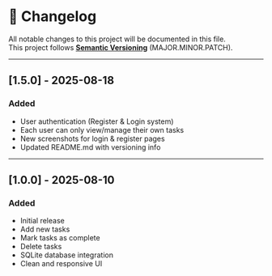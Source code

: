 # 📑 Changelog

All notable changes to this project will be documented in this file.  
This project follows **[Semantic Versioning](https://semver.org/)** (MAJOR.MINOR.PATCH).

---

## [1.5.0] - 2025-08-18
### Added
- User authentication (Register & Login system)
- Each user can only view/manage their own tasks
- New screenshots for login & register pages
- Updated README.md with versioning info

---

## [1.0.0] - 2025-08-10
### Added
- Initial release
- Add new tasks
- Mark tasks as complete
- Delete tasks
- SQLite database integration
- Clean and responsive UI
